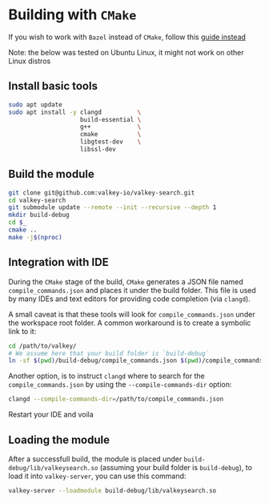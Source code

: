 # Building with `CMake`

If you wish to work with `Bazel` instead of `CMake`, follow this [guide instead][1]

Note: the below was tested on Ubuntu Linux, it might not work on other Linux distros


## Install basic tools

```bash
sudo apt update
sudo apt install -y clangd          \
                    build-essential \
                    g++             \
                    cmake           \
                    libgtest-dev    \
                    libssl-dev
```


## Build the module

```bash
git clone git@github.com:valkey-io/valkey-search.git
cd valkey-search
git submodule update --remote --init --recursive --depth 1
mkdir build-debug
cd $_
cmake ..
make -j$(nproc)
```

## Integration with IDE

During the `CMake` stage of the build, `CMake` generates a JSON file named `compile_commands.json` and places it under the
build folder. This file is used by many IDEs and text editors for providing code completion (via `clangd`).

A small caveat is that these tools will look for `compile_commands.json` under the workspace root folder.
A common workaround is to create a symbolic link to it:

```bash
cd /path/to/valkey/
# We assume here that your build folder is `build-debug`
ln -sf $(pwd)/build-debug/compile_commands.json $(pwd)/compile_commands.json
```

Another option, is to instruct `clangd` where to search for the `compile_commands.json` by using the `--compile-commands-dir` option:

```bash
clangd --compile-commands-dir=/path/to/compile_commands.json
```

Restart your IDE and voila

## Loading the module

After a successfull build, the module is placed under `build-debug/lib/valkeysearch.so` (assuming your build folder is `build-debug`),
to load it into `valkey-server`, you can use this command:

```bash
valkey-server --loadmodule build-debug/lib/valkeysearch.so
```


[1]: https://github.com/valkey-io/valkey-search/blob/main/DEVELOPER.md
